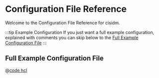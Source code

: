 # Configuration File Reference

Welcome to the Configuration File Reference for cisidm.

:::tip Example Configuration
If you just want a full example configuration, explained with comments you can
skip below to the [Full Example Configuration File](#full-example-configuration-file)
:::

## Full Example Configuration File

@[code hcl](../../../config.example.hcl)